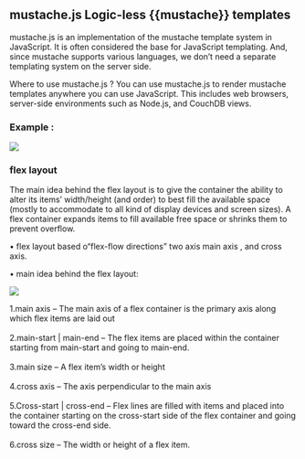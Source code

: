 ## mustache.js  Logic-less {{mustache}} templates 

mustache.js is an implementation of the mustache template system in JavaScript. It is often considered the base for JavaScript templating. And,
since mustache supports various languages, we don’t need a separate templating system on the server side.

Where to use mustache.js  ?
You can use mustache.js to render mustache templates anywhere you can use JavaScript. 
This includes web browsers, server-side environments such as Node.js, and CouchDB views.

### Example :

![](https://i.ibb.co/LkpgMwy/mustache.png)

### flex layout

The main idea behind the flex layout is to give the container the ability to alter its items’ width/height (and order) to best fill the available space (mostly to accommodate to all kind of display devices and screen sizes). A flex container expands items to fill available free space or shrinks them to prevent overflow.

•  flex layout based o“flex-flow directions” two axis main axis , and cross axis. 


•  main idea behind the flex layout:

![](https://i.ibb.co/YWxRw4x/float.png)

1.main axis – The main axis of a flex container is the primary axis along which flex items are laid out<br> <br>
2.main-start | main-end – The flex items are placed within the container starting from main-start and going to main-end.<br> <br>
3.main size – A flex item’s width or height<br> <br>
4.cross axis – The axis perpendicular to the main axis <br> <br>
5.Cross-start | cross-end – Flex lines are filled with items and placed into the container starting on the cross-start side of the flex container and going toward the cross-end side.<br> <br>
6.cross size – The width or height of a flex item.
